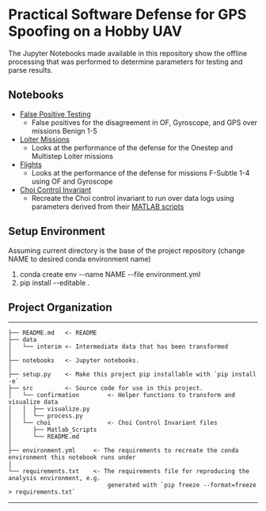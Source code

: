 # Practical Software Defense for GPS Spoofing on a Hobby UAV


The Jupyter Notebooks made available in this repository show the offline processing that was performed to determine parameters for testing and parse results.

## Notebooks
* [False Positive Testing](/notebooks/False%20Positive%20Rates.ipynb)
    * False positives for the disagreement in OF, Gyroscope, and GPS over missions Benign 1-5
* [Loiter Missions](/notebooks/Spoofing%20Loiter.ipynb)
    * Looks at the performance of the defense for the Onestep and Multistep Loiter missions
* [Flights](/notebooks/Spoofing%20Flights.ipynb)
    * Looks at the performance of the defense for missions F-Subtle 1-4 using OF and Gyroscope
* [Choi Control Invariant](/notebooks/Choi%20Model.ipynb)
    * Recreate the Choi control invariant to run over data logs using parameters derived from their [MATLAB scripts](/src/choi/Matlab_scripts/)

## Setup Environment
Assuming current directory is the base of the project repository (change NAME to desired conda environment name)
1. conda create env --name NAME --file environment.yml
2. pip install --editable .

## Project Organization
------------

    ├── README.md   <- README
    ├── data
    │   └── interim <- Intermediate data that has been transformed
    │
    ├── notebooks   <- Jupyter notebooks.
    │
    ├── setup.py    <- Make this project pip installable with `pip install -e`
    ├── src         <- Source code for use in this project.
    │   └── confirmation        <- Helper functions to transform and visualize data
    │   │  ├── visualize.py
    │   │  └── process.py
    │   └── choi                <- Choi Control Invariant files
    │      ├── Matlab_Scripts
    │      └── README.md
    │
    ├── environment.yml     <- The requirements to recreate the conda environment this notebook runs under
    │
    └── requirements.txt    <- The requirements file for reproducing the analysis environment, e.g.
                                generated with `pip freeze --format=freeze > requirements.txt`

--------
